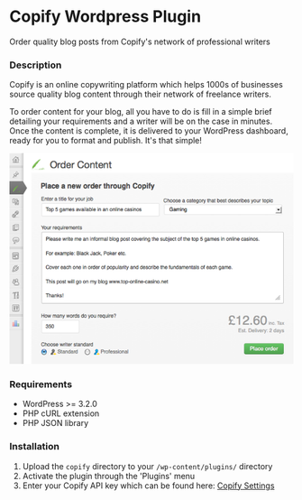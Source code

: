 # Copify Wordpress Plugin

Order quality blog posts from Copify's network of professional writers

### Description

Copify is an online copywriting platform which helps 1000s of businesses source quality blog content through their network of freelance writers.

To order content for your blog, all you have to do is fill in a simple brief detailing your requirements and a writer will be on the case in minutes. Once the content is complete, it is delivered to your WordPress dashboard, ready for you to format and publish. It's that simple!

![](/screenshot-1.png)

### Requirements

* WordPress >= 3.2.0
* PHP cURL extension
* PHP JSON library

### Installation

1. Upload the `copify` directory to your `/wp-content/plugins/` directory
2. Activate the plugin through the 'Plugins' menu
3. Enter your Copify API key which can be found here: [Copify Settings](https://www.copify.com/users/settings)
